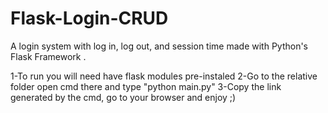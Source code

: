 # Flask-Login-CRUD
A login system with log in, log out, and session time made with Python's Flask Framework .

1-To run you will need have flask modules pre-instaled
2-Go to the relative folder open cmd there and type "python main.py"
3-Copy the link generated by the cmd, go to your browser and enjoy ;)
